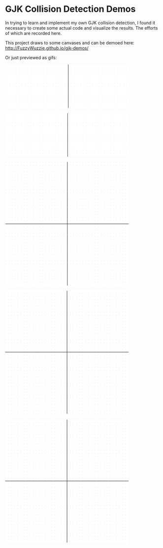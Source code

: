 # GJK Collision Detection Demos

In trying to learn and implement my own GJK collision detection, I found it necessary to create some actual code and visualize the results. The efforts of which are recorded here.

This project draws to some canvases and can be demoed here: http://FuzzyWuzzie.github.io/gjk-demos/

Or just previewed as gifs:

![1D, no intersection](1d_no.gif)

![1D, intersection](1d_yes.gif)

![2D, no intersection](2d_no.gif)

![2D, intersection (but poor choice of initial direction)](2d_yes_slow.gif)

![2D, intersection (choosing initial direction to be the difference between the centres of the two shapes)](2d_yes_quick.gif)